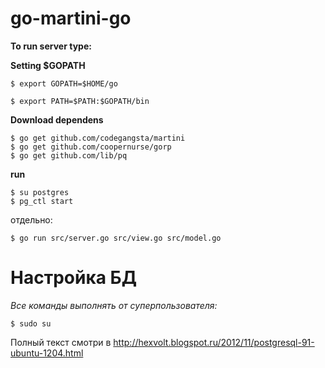 go-martini-go
=============

**To run server type:**

**Setting $GOPATH**
```
$ export GOPATH=$HOME/go

$ export PATH=$PATH:$GOPATH/bin
```

**Download dependens**
```
$ go get github.com/codegangsta/martini
$ go get github.com/coopernurse/gorp
$ go get github.com/lib/pq
```

**run**
```
$ su postgres
$ pg_ctl start
```
отдельно:
```
$ go run src/server.go src/view.go src/model.go
```

Настройка БД
=============

*Все команды выполнять от суперпользователя:*
```
$ sudo su
```
Полный текст смотри в http://hexvolt.blogspot.ru/2012/11/postgresql-91-ubuntu-1204.html
